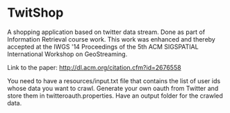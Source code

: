 TwitShop
========

A shopping application based on twitter data stream. 
Done as part of Information Retrieval course work. This work was enhanced and thereby accepted at the IWGS '14 Proceedings of the 5th ACM SIGSPATIAL International Workshop on GeoStreaming.

Link to the paper: http://dl.acm.org/citation.cfm?id=2676558

You need to have a resources/input.txt file that contains the list of user ids whose data you want to crawl.
Generate your own oauth from Twitter and store them in twitteroauth.properties.
Have an output folder for the crawled data. 
